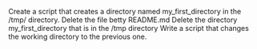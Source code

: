 Create a script that creates a directory named my_first_directory in the /tmp/ directory.
Delete the file betty README.md
Delete the directory my_first_directory that is in the /tmp directory
Write a script that changes the working directory to the previous one.
